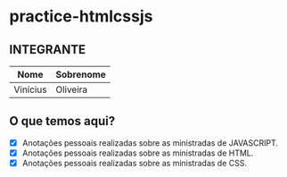 # practice-htmlcssjs

## INTEGRANTE
Nome      | Sobrenome
--------- | ------
Vinícius  | Oliveira

## O que temos aqui?
- [x]  Anotações pessoais realizadas sobre as ministradas de JAVASCRIPT.
- [x]  Anotações pessoais realizadas sobre as ministradas de HTML.
- [x]  Anotações pessoais realizadas sobre as ministradas de CSS.
